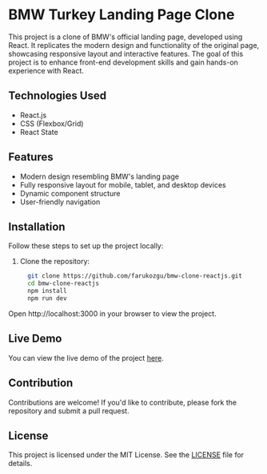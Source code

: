 # BMW Turkey Landing Page Clone

This project is a clone of BMW's official landing page, developed using React. It replicates the modern design and functionality of the original page, showcasing responsive layout and interactive features. The goal of this project is to enhance front-end development skills and gain hands-on experience with React.

## Technologies Used
- React.js
- CSS (Flexbox/Grid)
- React State

## Features
- Modern design resembling BMW's landing page
- Fully responsive layout for mobile, tablet, and desktop devices
- Dynamic component structure
- User-friendly navigation

## Installation
Follow these steps to set up the project locally:

1. Clone the repository:
   ```bash
     git clone https://github.com/farukozgu/bmw-clone-reactjs.git
     cd bmw-clone-reactjs
     npm install
     npm run dev

Open http://localhost:3000 in your browser to view the project.

## Live Demo
You can view the live demo of the project [here](https://bmwclonereact.netlify.app/).


## Contribution
Contributions are welcome! If you'd like to contribute, please fork the repository and submit a pull request.


## License
This project is licensed under the MIT License. See the [LICENSE](./LICENSE) file for details.

